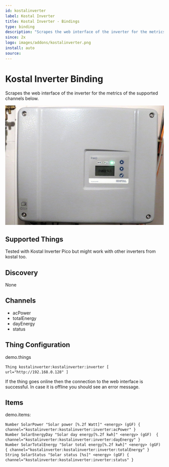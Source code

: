 ```yaml
---
id: kostalinverter
label: Kostal Inverter
title: Kostal Inverter - Bindings
type: binding
description: "Scrapes the web interface of the inverter for the metrics of the supported channels below."
since: 2x
logo: images/addons/kostalinverter.png
install: auto
source: 
---
```


<!-- Attention authors: Do not edit directly. Please add your changes to the appropriate source repository -->


# Kostal Inverter Binding

<AddonLogo/>

Scrapes the web interface of the inverter for the metrics of the supported channels below.

![Kostal Pico](doc/kostalpico.jpg)

## Supported Things

Tested with Kostal Inverter Pico but might work with other inverters from kostal too.

## Discovery

None

## Channels

-   acPower
-   totalEnergy
-   dayEnergy
-   status

## Thing Configuration

demo.things

```
Thing kostalinverter:kostalinverter:inverter [ url="http://192.168.0.128" ]
```

If the thing goes online then the connection to the web interface is successful.
In case it is offline you should see an error message.

## Items

demo.items:

```
Number SolarPower "Solar power [%.2f Watt]" <energy> (gGF) { channel="kostalinverter:kostalinverter:inverter:acPower" }
Number SolarEnergyDay "Solar day energy[%.2f kwh]" <energy> (gGF)  { channel="kostalinverter:kostalinverter:inverter:dayEnergy" }
Number SolarTotalEnergy "Solar total energy[%.2f kwh]" <energy> (gGF) { channel="kostalinverter:kostalinverter:inverter:totalEnergy" }
String SolarStatus "Solar status [%s]" <energy> (gGF) { channel="kostalinverter:kostalinverter:inverter:status" }
```

<DocPreviousVersions/>
<EditPageLink/>
